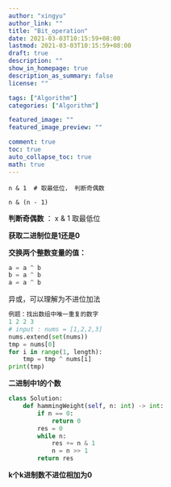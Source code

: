 ```yaml
---
author: "xingyu"
author_link: ""
title: "Bit_operation"
date: 2021-03-03T10:15:59+08:00
lastmod: 2021-03-03T10:15:59+08:00
draft: true
description: ""
show_in_homepage: true
description_as_summary: false
license: ""

tags: ["Algorithm"]
categories: ["Algorithm"]

featured_image: ""
featured_image_preview: ""

comment: true
toc: true
auto_collapse_toc: true
math: true
---
```


<!--more-->

```
n & 1  # 取最低位， 判断奇偶数

n & (n - 1)
```

**判断奇偶数** ： x & 1 取最低位

**获取二进制位是1还是0**

**交换两个整数变量的值：** 

```python
a = a ^ b
b = a ^ b
a = a ^ b
```

异或，可以理解为不进位加法

```python
例题：找出数组中唯一重复的数字
1 2 2 3
# input : nums = [1,2,2,3]
nums.extend(set(nums))
tmp = nums[0]
for i in range(1, length):
	tmp = tmp ^ nums[i]
print(tmp)
```

**二进制中1的个数**

```python
class Solution:
    def hammingWeight(self, n: int) -> int:
        if n == 0:
            return 0
        res = 0
        while n:
            res += n & 1
            n = n >> 1
        return res
```

**k个k进制数不进位相加为0**

